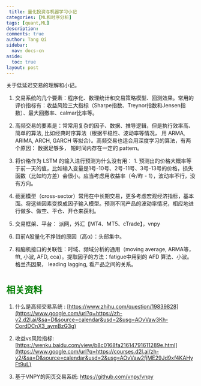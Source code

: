```yaml
---
 title: 量化投资与机器学习小记
categories: [ML和时序分析]
tags: [quant,ML]
description: 
comments: true
author: Tang Qi
sidebar:
  nav: docs-cn
aside:
  toc: true
layout: post
---
```


关于低延迟交易的理解和小记。

<!--more-->

1. 交易系统的几个要素：程序化、数理统计和交易策略模型、回测效果。常用的评价指标有：收益风险三大指标（Sharpe指数、Treynor指数和Jensen指数）、最大回撤率、calmar比率等。

1. 高频交易的要素是：常常用复杂的因子、数据、推导逻辑，但是执行效率高、简单的算法, 比如经典时序算法（根据平稳性、波动率等情况， 用 ARMA, ARIMA, ARCH, GARCH 等拟合）。高频交易也适合用深度学习的算法，有两个原因： 数据足够多， 短时间内存在一定的 pattern。
2. 将价格作为 LSTM 的输入进行预测为什么没有用： 1.  预测出的价格大概率等于前一天的值，比如输入变量是1号-10号、2号-11号、3号-13号的价格，损失函数（比如均方差）会很小。应当考虑用收益率（今/昨 - 1），波动率不行，没有方向。
3. 截面模型（cross-sector）常用在中长期交易，更多考虑宏观经济指标，基本面。将这些因素变换成因子输入模型。预测不同产品的波动率情况，相应地进行做多、做空、平仓、开仓来获利。
4. 交易框架、平台：  派网，外汇【MT4、MT5、cTrade】，vnpy
5. 目前A股量化不挣钱的原因（高α）：头部集中。
6. 和脑机接口的关联性：时域、频域分析的通用（moving average, ARMA等， fft, 小波, AFD, cca）。提取因子的方法：fatigue中用到的 AFD 算法、小波。格兰杰因果， leading lagging, 看产品之间的关系。

# <font face="黑体" color=green size=5>相关资料</font>

1.  什么是高频交易系统 :
    [https://www.zhihu.com/question/19839828](https://www.google.com/url?q=https://zh-v2.d2l.ai/&sa=D&source=calendar&usd=2&usg=AOvVaw3Kh-CordDCnX3_aymBzG3g)
    
2.  收益vs风险指标:
    [https://wenku.baidu.com/view/b8c0168fa21614791611289e.html](https://www.google.com/url?q=https://courses.d2l.ai/zh-v2/&sa=D&source=calendar&usd=2&usg=AOvVaw2fjME29Jd9xf4KAHyFt9uL)
    
3.  基于VNPY的网页交易系统:
    https://github.com/vnpy/vnpy
    